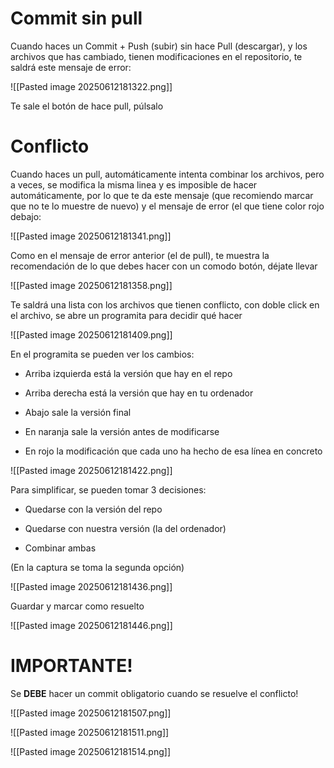 # Commit sin pull

Cuando haces un Commit + Push (subir) sin hace Pull (descargar), y los archivos que has cambiado, tienen modificaciones en el repositorio, te saldrá este mensaje de error:

![[Pasted image 20250612181322.png]]

Te sale el botón de hace pull, púlsalo

# Conflicto

Cuando haces un pull, automáticamente intenta combinar los archivos, pero a veces, se modifica la misma linea y es imposible de hacer automáticamente, por lo que te da este mensaje (que recomiendo marcar que no te lo muestre de nuevo) y el mensaje de error (el que tiene color rojo debajo:


![[Pasted image 20250612181341.png]]


Como en el mensaje de error anterior (el de pull), te muestra la recomendación de lo que debes hacer con un comodo botón, déjate llevar

![[Pasted image 20250612181358.png]]

Te saldrá una lista con los archivos que tienen conflicto, con doble click en el archivo, se abre un programita para decidir qué hacer

![[Pasted image 20250612181409.png]]

En el programita se pueden ver los cambios:

- Arriba izquierda está la versión que hay en el repo
    
- Arriba derecha está la versión que hay en tu ordenador
    
- Abajo sale la versión final
    
- En naranja sale la versión antes de modificarse
    
- En rojo la modificación que cada uno ha hecho de esa línea en concreto

![[Pasted image 20250612181422.png]]

Para simplificar, se pueden tomar 3 decisiones:

- Quedarse con la versión del repo
    
- Quedarse con nuestra versión (la del ordenador)
    
- Combinar ambas
    

(En la captura se toma la segunda opción)

![[Pasted image 20250612181436.png]]


Guardar y marcar como resuelto


![[Pasted image 20250612181446.png]]

# IMPORTANTE!

Se **DEBE** hacer un commit obligatorio cuando se resuelve el conflicto!

![[Pasted image 20250612181507.png]]

![[Pasted image 20250612181511.png]]

![[Pasted image 20250612181514.png]]